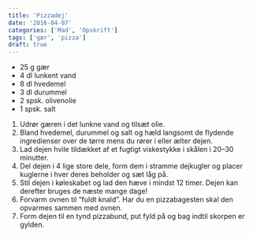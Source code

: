 ```yaml
---
title: 'Pizzadej'
date: '2016-04-07'
categories: ['Mad', 'Opskrift']
tags: ['gær', 'pizza']
draft: true
---
```


* 25 g gær
* 4 dl lunkent vand
* 8 dl hvedemel
* 3 dl durummel
* 2 spsk. olivenolie
* 1 spsk. salt

1. Udrør gæren i det lunkne vand og tilsæt olie.
2. Bland hvedemel, durummel og salt og hæld langsomt de flydende ingredienser over de tørre mens du rører i eller ælter dejen.
3. Lad dejen hvile tildækket af et fugtigt viskestykke i skålen i 20–30 minutter.
4. Del dejen i 4 lige store dele, form dem i stramme dejkugler og placer kuglerne i hver deres beholder og sæt låg på.
5. Stil dejen i køleskabet og lad den hæve i mindst 12 timer. Dejen kan derefter bruges de næste mange dage!
6. Forvarm ovnen til “fuldt knald”. Har du en pizzabagesten skal den opvarmes sammen med ovnen.
7. Form dejen til en tynd pizzabund, put fyld på og bag indtil skorpen er gylden.
